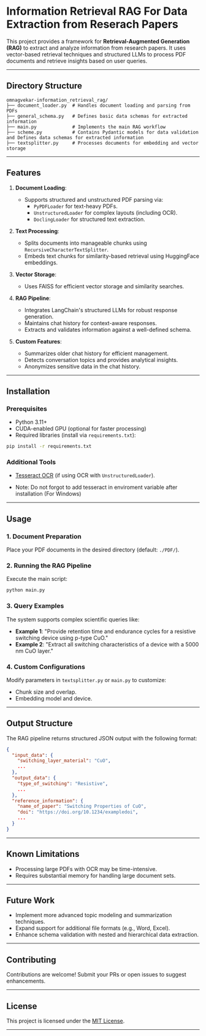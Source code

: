 # Information Retrieval RAG For Data Extraction from Reserach Papers

This project provides a framework for **Retrieval-Augmented Generation (RAG)** to extract and analyze information from research papers. It uses vector-based retrieval techniques and structured LLMs to process PDF documents and retrieve insights based on user queries.

---

## Directory Structure

```plaintext
omnagvekar-information_retrieval_rag/
├── document_loader.py  # Handles document loading and parsing from PDFs
├── general_schema.py   # Defines basic data schemas for extracted information
├── main.py             # Implements the main RAG workflow
├── scheme.py           # Contains Pydantic models for data validation and Defines data schemas for extracted information
├── textsplitter.py     # Processes documents for embedding and vector storage
```

---

## Features

1. **Document Loading**:
   - Supports structured and unstructured PDF parsing via:
     - `PyPDFLoader` for text-heavy PDFs.
     - `UnstructuredLoader` for complex layouts (including OCR).
     - `DoclingLoader` for structured text extraction.

2. **Text Processing**:
   - Splits documents into manageable chunks using `RecursiveCharacterTextSplitter`.
   - Embeds text chunks for similarity-based retrieval using HuggingFace embeddings.

3. **Vector Storage**:
   - Uses FAISS for efficient vector storage and similarity searches.

4. **RAG Pipeline**:
   - Integrates LangChain's structured LLMs for robust response generation.
   - Maintains chat history for context-aware responses.
   - Extracts and validates information against a well-defined schema.

5. **Custom Features**:
   - Summarizes older chat history for efficient management.
   - Detects conversation topics and provides analytical insights.
   - Anonymizes sensitive data in the chat history.

---

## Installation

### Prerequisites
- Python 3.11+
- CUDA-enabled GPU (optional for faster processing)
- Required libraries (install via `requirements.txt`):

```bash
pip install -r requirements.txt
```

### Additional Tools
- [Tesseract OCR](https://github.com/tesseract-ocr/tesseract) (if using OCR with `UnstructuredLoader`).

- Note: Do not forgot to add tesseract in enviroment variable after installation (For Windows)

---

## Usage

### 1. Document Preparation
Place your PDF documents in the desired directory (default: `./PDF/`).

### 2. Running the RAG Pipeline
Execute the main script:

```bash
python main.py
```

### 3. Query Examples
The system supports complex scientific queries like:
- **Example 1**: "Provide retention time and endurance cycles for a resistive switching device using p-type CuO."
- **Example 2**: "Extract all switching characteristics of a device with a 5000 nm CuO layer."

### 4. Custom Configurations
Modify parameters in `textsplitter.py` or `main.py` to customize:
- Chunk size and overlap.
- Embedding model and device.

---

## Output Structure

The RAG pipeline returns structured JSON output with the following format:

```json
{
  "input_data": {
    "switching_layer_material": "CuO",
    ...
  },
  "output_data": {
    "type_of_switching": "Resistive",
    ...
  },
  "reference_information": {
    "name_of_paper": "Switching Properties of CuO",
    "doi": "https://doi.org/10.1234/exampledoi",
    ...
  }
}
```

---

## Known Limitations

- Processing large PDFs with OCR may be time-intensive.
- Requires substantial memory for handling large document sets.

---

## Future Work

- Implement more advanced topic modeling and summarization techniques.
- Expand support for additional file formats (e.g., Word, Excel).
- Enhance schema validation with nested and hierarchical data extraction.

---

## Contributing

Contributions are welcome! Submit your PRs or open issues to suggest enhancements.

---

## License

This project is licensed under the [MIT License](LICENSE).

---
